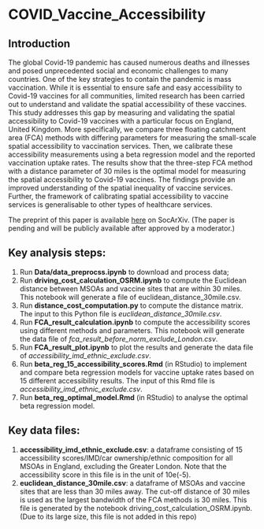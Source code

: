 # COVID_Vaccine_Accessibility
## Introduction
The global Covid-19 pandemic has caused numerous deaths and illnesses and posed unprecedented social and economic challenges to many countries. One of the key strategies to contain the pandemic is mass vaccination. While it is essential to ensure safe and easy accessibility to Covid-19 vaccines for all communities, limited research has been carried out to understand and validate the spatial accessibility of these vaccines. This study addresses this gap by measuring and validating the spatial accessibility to Covid-19 vaccines with a particular focus on England, United Kingdom. More specifically, we compare three floating catchment area (FCA) methods with differing parameters for measuring the small-scale spatial accessibility to vaccination services. Then, we calibrate these accessibility measurements using a beta regression model and the reported vaccination uptake rates. The results show that the three-step FCA method with a distance parameter of 30 miles is the optimal model for measuring the spatial accessibility to Covid-19 vaccines. The findings provide an improved understanding of the spatial inequality of vaccine services. Further, the framework of calibrating spatial accessibility to vaccine services is generalisable to other types of healthcare services. 

The preprint of this paper is available [here](https://osf.io/preprints/socarxiv/xvnps/) on SocArXiv. (The paper is pending and will be publicly available after approved by a moderator.)

## Key analysis steps:
1. Run **Data/data_preprocss.ipynb** to download and process data;
1. Run **driving_cost_calculation_OSRM.ipynb** to compute the Euclidean distance between MSOAs and vaccine sites that are within 30 miles. This notebook will generate a file of euclidean_distance_30mile.csv.
1. Run **distance_cost_computation.py** to compute the distance matrix. The input to this Python file is *euclidean_distance_30mile.csv*.
1. Run **FCA_result_calculation.ipynb** to compute the accessibility scores using different methods and parameters. This notebook will generate the data file of *fca_result_before_norm_exclude_London.csv*.
1. Run **FCA_result_plot.ipynb** to plot the results and generate the data file of *accessibility_imd_ethnic_exclude.csv*.
1. Run **beta_reg_15_accessibility_scores.Rmd** (in RStudio) to implement and compare beta regression models for vaccine uptake rates based on 15 different  accessibility results. The input of this Rmd file is *accessibility_imd_ethnic_exclude.csv*.
1. Run **beta_reg_optimal_model.Rmd** (in RStudio) to analyse the optimal beta regression model.


## Key data files:
1. **accessibility_imd_ethnic_exclude.csv**: a dataframe consisting of 15 accessibility scores/IMD/car ownership/ethnic composition for all MSOAs in England, excluding the Greater London. Note that the accessibility score in this file is in the unit of 10e(-5).
1. **euclidean_distance_30mile.csv**: a dataframe of MSOAs and vaccine sites that are less than 30 miles away. The cut-off distance of 30 miles is used as the largest bandwidth of the FCA methods is 30 miles. This file is generated by the notebook driving_cost_calculation_OSRM.ipynb. (Due to its large size, this file is not added in this repo)
